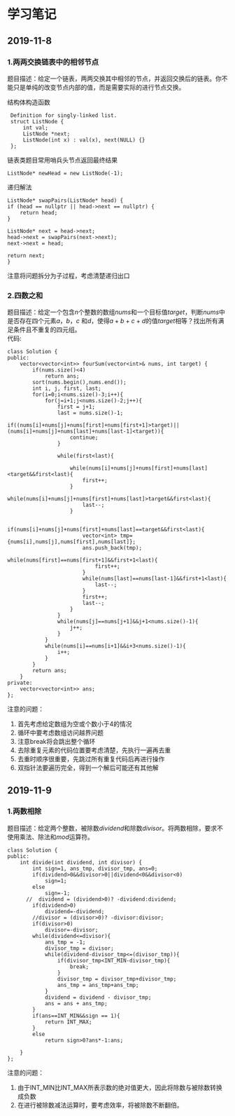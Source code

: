 # 学习笔记
## 2019-11-8
### 1.两两交换链表中的相邻节点  
题目描述：给定一个链表，两两交换其中相邻的节点，并返回交换后的链表。你不能只是单纯的改变节点内部的值，而是需要实际的进行节点交换。

结构体构造函数
```
 Definition for singly-linked list.
 struct ListNode {
     int val;
     ListNode *next;
     ListNode(int x) : val(x), next(NULL) {}
 };

```
链表类题目常用哨兵头节点返回最终结果
```
ListNode* newHead = new ListNode(-1);

```
递归解法
```
ListNode* swapPairs(ListNode* head) {
if (head == nullptr || head->next == nullptr) {
    return head;
}

ListNode* next = head->next;
head->next = swapPairs(next->next);
next->next = head;

return next;
}
```
注意将问题拆分为子过程，考虑清楚递归出口
### 2.四数之和
题目描述：给定一个包含$n$个整数的数组$nums$和一个目标值$target$，判断$nums$中是否存在四个元素$a$，$b$，$c$ 和$d$，使得$a + b + c + d$的值$target$相等？找出所有满足条件且不重复的四元组。  
代码:
```
class Solution {
public:
    vector<vector<int>> fourSum(vector<int>& nums, int target) {
        if(nums.size()<4)
            return ans;
        sort(nums.begin(),nums.end());
        int i, j, first, last;
        for(i=0;i<nums.size()-3;i++){
            for(j=i+1;j<nums.size()-2;j++){
                first = j+1;
                last = nums.size()-1;
                if((nums[i]+nums[j]+nums[first]+nums[first+1]>target)||(nums[i]+nums[j]+nums[last]+nums[last-1]<target)){
                    continue;
                }

                while(first<last){

                    while(nums[i]+nums[j]+nums[first]+nums[last]<target&&first<last){
                        first++;
                    }
                    while(nums[i]+nums[j]+nums[first]+nums[last]>target&&first<last){
                        last--;
                    }
                    
                    if(nums[i]+nums[j]+nums[first]+nums[last]==target&&first<last){
                        vector<int> tmp={nums[i],nums[j],nums[first],nums[last]};
                        ans.push_back(tmp);
                        while(nums[first]==nums[first+1]&&first+1<last){
                            first++;
                        }
                        while(nums[last]==nums[last-1]&&first+1<last){
                            last--;
                        }
                        first++;
                        last--;
                    }   
                }
                while(nums[j]==nums[j+1]&&j+1<nums.size()-1){
                    j++;
                }
            }
            while(nums[i]==nums[i+1]&&i+3<nums.size()-1){
                i++;
            }
        }
        return ans;
    }
private:
    vector<vector<int>> ans;
};
```
注意的问题：
1. 首先考虑给定数组为空或个数小于4的情况
2. 循环中要考虑数组访问越界问题
3. 注意break将会跳出整个循环
4. 去除重复元素的代码位置要考虑清楚，先执行一遍再去重
5. 去重时顺序很重要，先跳过所有重复代码后再进行操作
6. 双指针法要遍历完全，得到一个解后可能还有其他解
## 2019-11-9
### 1.两数相除
题目描述：给定两个整数，被除数$dividend$和除数$divisor$。将两数相除，要求不使用乘法、除法和$mod$运算符。
```
class Solution {
public:
    int divide(int dividend, int divisor) {
        int sign=1, ans_tmp, divisor_tmp, ans=0;
        if(dividend>0&&divisor>0||dividend<0&&divisor<0)
            sign=1;
        else
            sign=-1;
      //  dividend = (dividend>0)? -dividend:dividend;
        if(dividend>0)
            dividend=-dividend;
        //divisor = (divisor>0)? -divisor:divisor;
        if(divisor>0)
            divisor=-divisor;       
        while(dividend<=divisor){
            ans_tmp = -1;
            divisor_tmp = divisor;
            while(dividend-divisor_tmp<=(divisor_tmp)){
                if(divisor_tmp<INT_MIN-divisor_tmp){
                    break;
                }
                divisor_tmp = divisor_tmp+divisor_tmp;
                ans_tmp = ans_tmp+ans_tmp;
            }
            dividend = dividend - divisor_tmp;
            ans = ans + ans_tmp;
        }
        if(ans==INT_MIN&&sign == 1){
            return INT_MAX;
        }
        else
            return sign>0?ans*-1:ans;
        
    }
};
```
注意的问题：
1. 由于INT_MIN比INT_MAX所表示数的绝对值更大，因此将除数与被除数转换成负数
2. 在进行被除数减法运算时，要考虑效率，将被除数不断翻倍。
